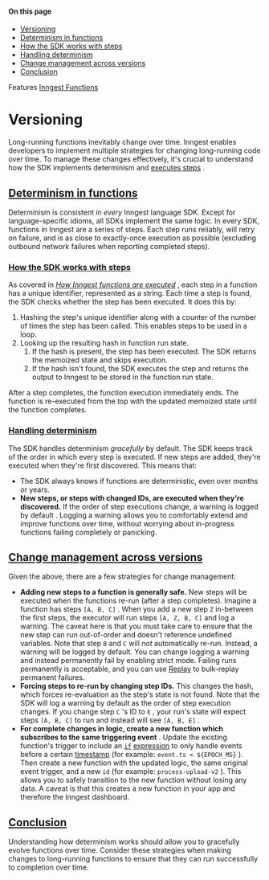 #### On this page

- [Versioning](\docs\learn\versioning#versioning)
- [Determinism in functions](\docs\learn\versioning#determinism-in-functions)
- [How the SDK works with steps](\docs\learn\versioning#how-the-sdk-works-with-steps)
- [Handling determinism](\docs\learn\versioning#handling-determinism)
- [Change management across versions](\docs\learn\versioning#change-management-across-versions)
- [Conclusion](\docs\learn\versioning#conclusion)

Features [Inngest Functions](\docs\features\inngest-functions)

# Versioning

Long-running functions inevitably change over time. Inngest enables developers to implement multiple strategies for changing long-running code over time. To manage these changes effectively, it's crucial to understand how the SDK implements determinism and [executes steps](\docs\learn\how-functions-are-executed) .

## [Determinism in functions](\docs\learn\versioning#determinism-in-functions)

Determinism is consistent in *every* Inngest language SDK. Except for language-specific idioms, all SDKs implement the same logic. In every SDK, functions in Inngest are a series of steps. Each step runs reliably, will retry on failure, and is as close to exactly-once execution as possible (excluding outbound network failures when reporting completed steps).

### [How the SDK works with steps](\docs\learn\versioning#how-the-sdk-works-with-steps)

As covered in [*How Inngest functions are executed*](\docs\learn\how-functions-are-executed) , each step in a function has a unique identifier, represented as a string. Each time a step is found, the SDK checks whether the step has been executed. It does this by:

1. Hashing the step's unique identifier along with a counter of the number of times the step has been called. This enables steps to be used in a loop.
2. Looking up the resulting hash in function run state.
    1. If the hash is present, the step has been executed. The SDK returns the memoized state and skips execution.
    2. If the hash isn't found, the SDK executes the step and returns the output to Inngest to be stored in the function run state.

After a step completes, the function execution immediately ends. The function is re-executed from the top with the updated memoized state until the function completes.

### [Handling determinism](\docs\learn\versioning#handling-determinism)

The SDK handles determinism *gracefully* by default. The SDK keeps track of the order in which every step is executed. If new steps are added, they're executed when they're first discovered. This means that:

- The SDK always knows if functions are deterministic, even over months or years.
- **New steps, or steps with changed IDs, are executed when they're discovered.** If the order of step executions change, a warning is logged by default . Logging a warning allows you to comfortably extend and improve functions over time, without worrying about in-progress functions failing completely or panicking.

## [Change management across versions](\docs\learn\versioning#change-management-across-versions)

Given the above, there are a few strategies for change management:

- **Adding new steps to a function is generally safe.** New steps will be executed when the functions re-run (after a step completes). Imagine a function has steps `[A, B, C]` . When you add a new step `Z` in-between the first steps, the executor will run steps `[A, Z, B, C]` and log a warning. The caveat here is that you must take care to ensure that the new step can run out-of-order and doesn't reference undefined variables. Note that step `B` and `C` will *not* automatically re-run. Instead, a warning will be logged by default. You can change logging a warning and instead permanently fail by enabling strict mode. Failing runs permanently is acceptable, and you can use [Replay](\docs\platform\replay) to bulk-replay permanent failures.
- **Forcing steps to re-run by changing step IDs.** This changes the hash, which forces re-evaluation as the step's state is not found. Note that the SDK will log a warning by default as the order of step execution changes. If you change step `C` 's ID to `E` , your run's state will expect steps `[A, B, C]` to run and instead will see `[A, B, E]` .
- **For complete changes in logic, create a new function which subscribes to the same triggering event** . Update the existing function's trigger to include an [`if`](\docs\reference\functions\create#trigger) [expression](\docs\reference\functions\create#trigger) to only handle events before a certain [timestamp](\docs\events#event-payload-format) (for example: `event.ts < ${EPOCH_MS}` ). Then create a new function with the updated logic, the same original event trigger, and a new `id` (for example: `process-upload-v2` ). This allows you to safely transition to the new function without losing any data. A caveat is that this creates a new function in your app and therefore the Inngest dashboard.

## [Conclusion](\docs\learn\versioning#conclusion)

Understanding how determinism works should allow you to gracefully evolve functions over time. Consider these strategies when making changes to long-running functions to ensure that they can run successfully to completion over time.